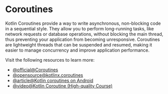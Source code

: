# Coroutines

Kotlin Coroutines provide a way to write asynchronous, non-blocking code in a sequential style. They allow you to perform long-running tasks, like network requests or database operations, without blocking the main thread, thus preventing your application from becoming unresponsive. Coroutines are lightweight threads that can be suspended and resumed, making it easier to manage concurrency and improve application performance.

Visit the following resources to learn more:

- [@official@Coroutines](https://kotlinlang.org/docs/coroutines-overview.html)
- [@opensource@kotlinx.coroutines](https://github.com/Kotlin/kotlinx.coroutines)
- [@article@Kotlin coroutines on Android](https://developer.android.com/kotlin/coroutines)
- [@video@Kotlin Coroutine (High-quality Course)](https://www.youtube.com/watch?v=lmRzRKIsn1g)